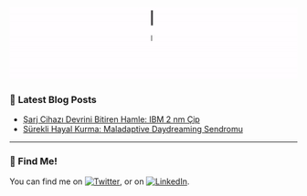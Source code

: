 
![Peek 2020-07-09 15-53](https://raw.githubusercontent.com/burakkececi/burakkececi/main/me.gif)

### 📕 **Latest Blog Posts**
<!-- BLOG-POST-LIST:START -->
- [Şarj Cihazı Devrini Bitiren Hamle: IBM 2 nm Çip](https://blog.youthall.com/sarj-cihazi-devrini-bitiren-hamle-ibm-2-nm-cip/)
- [Sürekli Hayal Kurma: Maladaptive Daydreaming Sendromu](https://blog.youthall.com/surekli-hayal-kurma-maladaptive-daydreaming-sendromu/)

<!-- BLOG-POST-LIST:END -->

<!-- Actual text -->
---

### 🔎 Find Me!

You can find me on [![Twitter][1.2]][1], or on [![LinkedIn][2.2]][2].

<!-- Icons -->

[1.2]: http://i.imgur.com/wWzX9uB.png (twitter icon without padding)
[2.2]: https://raw.githubusercontent.com/MartinHeinz/MartinHeinz/master/linkedin-3-16.png (LinkedIn icon without padding)

<!-- Links to your social media accounts -->

[1]: https://twitter.com/burakkececi_
[2]: https://www.linkedin.com/in/burakkececi/

